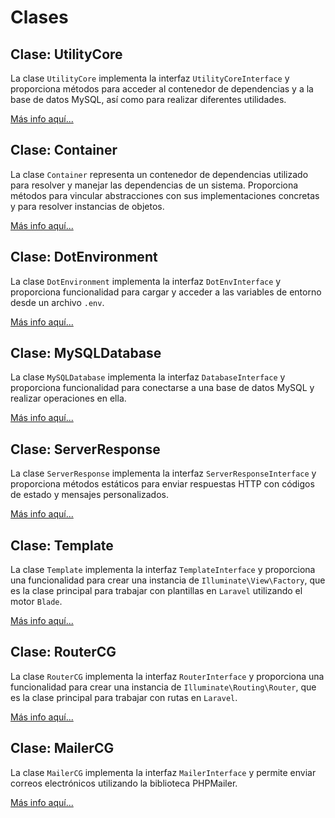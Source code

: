 # Clases

## Clase: UtilityCore

La clase `UtilityCore` implementa la interfaz `UtilityCoreInterface` y
proporciona métodos para acceder al contenedor de dependencias y a la base de
datos MySQL, así como para realizar diferentes utilidades.

[Más info aquí...](./ClassUtilityCore.md)

## Clase: Container

La clase `Container` representa un contenedor de dependencias utilizado para
resolver y manejar las dependencias de un sistema. Proporciona métodos para
vincular abstracciones con sus implementaciones concretas y para resolver
instancias de objetos.

[Más info aquí...](./ClassContainer.md)

## Clase: DotEnvironment

La clase `DotEnvironment` implementa la interfaz `DotEnvInterface` y proporciona
funcionalidad para cargar y acceder a las variables de entorno desde un archivo
`.env`.

[Más info aquí...](./ClassDotEnvironment.md)

## Clase: MySQLDatabase

La clase `MySQLDatabase` implementa la interfaz `DatabaseInterface` y
proporciona funcionalidad para conectarse a una base de datos MySQL y realizar
operaciones en ella.

[Más info aquí...](./ClassMySQLDatabase.md)

## Clase: ServerResponse

La clase `ServerResponse` implementa la interfaz `ServerResponseInterface` y
proporciona métodos estáticos para enviar respuestas HTTP con códigos de estado
y mensajes personalizados.

[Más info aquí...](./ClassServerResponse.md)

## Clase: Template

La clase `Template` implementa la interfaz `TemplateInterface` y proporciona una
funcionalidad para crear una instancia de `Illuminate\View\Factory`, que es la
clase principal para trabajar con plantillas en `Laravel` utilizando el motor
`Blade`.

[Más info aquí...](./ClassTemplate.md)

## Clase: RouterCG

La clase `RouterCG` implementa la interfaz `RouterInterface` y proporciona una
funcionalidad para crear una instancia de `Illuminate\Routing\Router`, que es la
clase principal para trabajar con rutas en `Laravel`.

[Más info aquí...](./ClassRouterCG.md)

## Clase: MailerCG

La clase `MailerCG` implementa la interfaz `MailerInterface` y permite enviar
correos electrónicos utilizando la biblioteca PHPMailer.

[Más info aquí...](./ClassMailerCG.md)
